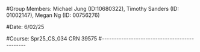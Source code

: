 #Group Members: Michael Jung (ID:10680322), Timothy Sanders (ID: 01002147), Megan Ng (ID: 00756276)

#Date: 6/02/25

#Course: Spr25_CS_034 CRN 39575
#----------------------------------------------
